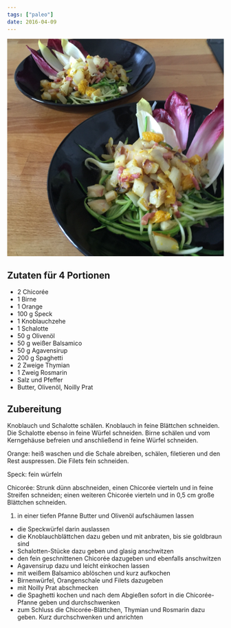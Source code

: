 ```yaml
---
tags: ["paleo"]
date: 2016-04-09
---
```


![](../img/chicoree-pasta.jpg)

## Zutaten für 4 Portionen

- 2 Chicorée
- 1 Birne
- 1 Orange
- 100 g Speck
- 1 Knoblauchzehe
- 1 Schalotte
- 50 g Olivenöl
- 50 g weißer Balsamico
- 50 g Agavensirup
- 200 g Spaghetti
- 2 Zweige Thymian
- 1 Zweig Rosmarin
- Salz und Pfeffer
- Butter, Olivenöl, Noilly Prat

## Zubereitung

Knoblauch und Schalotte schälen. Knoblauch in feine Blättchen schneiden. Die Schalotte ebenso in feine Würfel schneiden. Birne schälen und vom Kerngehäuse befreien und anschließend in feine Würfel schneiden.

Orange: heiß waschen und die Schale abreiben, schälen, filetieren und den Rest auspressen. Die Filets fein schneiden.

Speck: fein würfeln

Chicorée: Strunk dünn abschneiden, einen Chicorée vierteln und in feine Streifen schneiden; einen weiteren Chicorée vierteln und in 0,5 cm große Blättchen schneiden.

1. in einer tiefen Pfanne Butter und Olivenöl aufschäumen lassen
- die Speckwürfel darin auslassen
- die Knoblauchblättchen dazu geben und mit anbraten, bis sie goldbraun sind
- Schalotten-Stücke dazu geben und glasig anschwitzen
- den fein geschnittenen Chicorée dazugeben und ebenfalls anschwitzen
- Agavensirup dazu und leicht einkochen lassen
- mit weißem Balsamico ablöschen und kurz aufkochen
- Birnenwürfel, Orangenschale und Filets dazugeben
- mit Noilly Prat abschmecken
- die Spaghetti kochen und nach dem Abgießen sofort in die Chicorée-Pfanne geben und durchschwenken
- zum Schluss die Chicorée-Blättchen, Thymian und Rosmarin dazu geben. Kurz durchschwenken und anrichten

